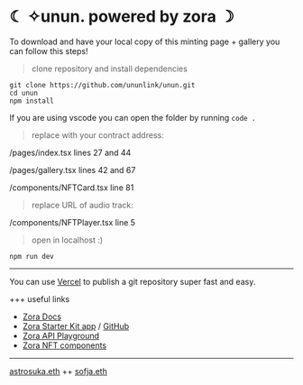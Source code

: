 # ☾ ✧unun. powered by zora ☽


To download and have your local copy of this minting page + gallery you can follow this steps!   

> clone repository and install dependencies

```
git clone https://github.com/ununlink/unun.git
cd unun
npm install
```     
     
If you are using vscode you can open the folder by running `code .` 
    
> replace with your contract address:

/pages/index.tsx lines 27 and 44

/pages/gallery.tsx lines 42 and 67

/components/NFTCard.tsx line 81  

> replace URL of audio track: 

/components/NFTPlayer.tsx line 5    

> open in localhost :)
```
npm run dev
```
    
***    
    
You can use [Vercel](https://vercel.com/) to publish a git repository super fast and easy.    
     
+++ useful links 
- [Zora Docs](https://docs.zora.co/)
- [Zora Starter Kit app](https://zora-starter-kit.vercel.app/create) / [GitHub](https://github.com/0xTranqui/zora-starter-kit)
- [Zora API Playground](https://playground.api.zora.co/)
- [Zora NFT components](https://ourzora.github.io/nft-components/?path=/story/introduction--page)

***

[astrosuka.eth](https://twitter.com/Astrosuka) ++ [sofja.eth](https://twitter.com/_sofffja)
